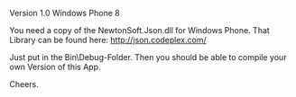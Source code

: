 Version 1.0
Windows Phone 8

You need a copy of the NewtonSoft.Json.dll for Windows Phone. That Library can be found here: http://json.codeplex.com/

Just put in the Bin\Debug-Folder. Then you should be able to compile your own Version of this App.

Cheers.
